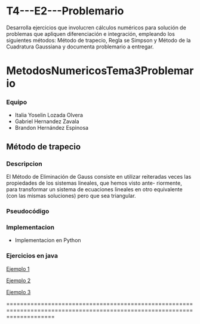 # T4---E2---Problemario
Desarrolla ejercicios que involucren cálculos numéricos para solución de problemas que apliquen diferenciación e integración, empleando los siguientes métodos: Método de trapecio, Regla se Simpson y Método de la Cuadratura Gaussiana y documenta problemario a entregar.

# MetodosNumericosTema3Problemario

### Equipo

- Italia Yoselin Lozada Olvera
- Gabriel Hernandez Zavala
- Brandon Hernández Espinosa


## Método de trapecio
### Descripcion 

El Método de Eliminación de Gauss consiste en utilizar reiteradas veces las propiedades de los sistemas lineales, que hemos visto ante- riormente, para transformar un sistema de ecuaciones lineales en otro equivalente (con las mismas soluciones) pero que sea triangular.

### Pseudocódigo 




### Implementacion 
- Implementacion en Python


        

### Ejercicios en java

[Ejemplo 1](https://github.com/GABOHDEZ2001/PROBLEMARIOTEMA4METODOS/blob/main/T4-E2-Problemario/src/M%C3%A9todoDeTrapecio/MetodoTrapecio1.java)

[Ejemplo 2](https://github.com/GABOHDEZ2001/PROBLEMARIOTEMA4METODOS/blob/main/T4-E2-Problemario/src/M%C3%A9todoDeTrapecio/MetodoTrapecio2.java)

[Ejemplo 3](https://github.com/GABOHDEZ2001/PROBLEMARIOTEMA4METODOS/blob/main/T4-E2-Problemario/src/M%C3%A9todoDeTrapecio/MetodoTrapecio3.java)






==========================================================================================================================

